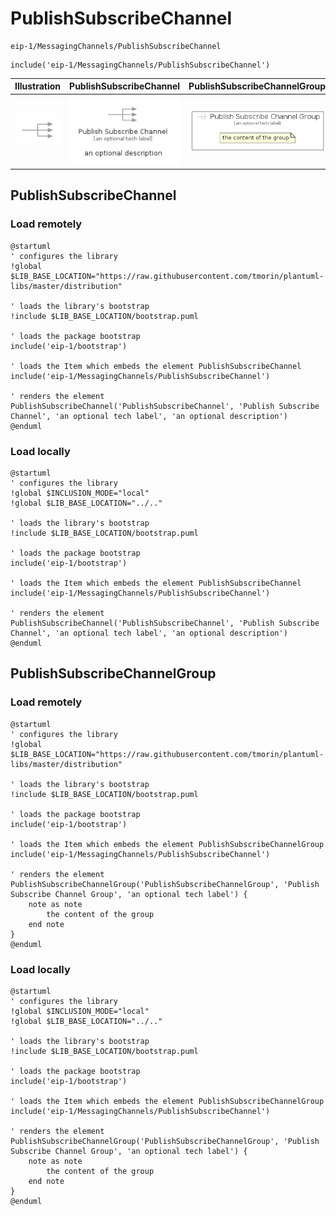# PublishSubscribeChannel


```text
eip-1/MessagingChannels/PublishSubscribeChannel
```

```text
include('eip-1/MessagingChannels/PublishSubscribeChannel')
```



| Illustration | PublishSubscribeChannel | PublishSubscribeChannelGroup |
| :---: | :---: | :---: |
| ![illustration for Illustration](../../eip-1/MessagingChannels/PublishSubscribeChannel.png) | ![illustration for PublishSubscribeChannel](../../eip-1/MessagingChannels/PublishSubscribeChannel.Local.png) | ![illustration for PublishSubscribeChannelGroup](../../eip-1/MessagingChannels/PublishSubscribeChannelGroup.Local.png) |




## PublishSubscribeChannel

### Load remotely
```plantuml
@startuml
' configures the library
!global $LIB_BASE_LOCATION="https://raw.githubusercontent.com/tmorin/plantuml-libs/master/distribution"

' loads the library's bootstrap
!include $LIB_BASE_LOCATION/bootstrap.puml

' loads the package bootstrap
include('eip-1/bootstrap')

' loads the Item which embeds the element PublishSubscribeChannel
include('eip-1/MessagingChannels/PublishSubscribeChannel')

' renders the element
PublishSubscribeChannel('PublishSubscribeChannel', 'Publish Subscribe Channel', 'an optional tech label', 'an optional description')
@enduml
```

### Load locally
```plantuml
@startuml
' configures the library
!global $INCLUSION_MODE="local"
!global $LIB_BASE_LOCATION="../.."

' loads the library's bootstrap
!include $LIB_BASE_LOCATION/bootstrap.puml

' loads the package bootstrap
include('eip-1/bootstrap')

' loads the Item which embeds the element PublishSubscribeChannel
include('eip-1/MessagingChannels/PublishSubscribeChannel')

' renders the element
PublishSubscribeChannel('PublishSubscribeChannel', 'Publish Subscribe Channel', 'an optional tech label', 'an optional description')
@enduml
```

## PublishSubscribeChannelGroup

### Load remotely
```plantuml
@startuml
' configures the library
!global $LIB_BASE_LOCATION="https://raw.githubusercontent.com/tmorin/plantuml-libs/master/distribution"

' loads the library's bootstrap
!include $LIB_BASE_LOCATION/bootstrap.puml

' loads the package bootstrap
include('eip-1/bootstrap')

' loads the Item which embeds the element PublishSubscribeChannelGroup
include('eip-1/MessagingChannels/PublishSubscribeChannel')

' renders the element
PublishSubscribeChannelGroup('PublishSubscribeChannelGroup', 'Publish Subscribe Channel Group', 'an optional tech label') {
    note as note
        the content of the group
    end note
}
@enduml
```

### Load locally
```plantuml
@startuml
' configures the library
!global $INCLUSION_MODE="local"
!global $LIB_BASE_LOCATION="../.."

' loads the library's bootstrap
!include $LIB_BASE_LOCATION/bootstrap.puml

' loads the package bootstrap
include('eip-1/bootstrap')

' loads the Item which embeds the element PublishSubscribeChannelGroup
include('eip-1/MessagingChannels/PublishSubscribeChannel')

' renders the element
PublishSubscribeChannelGroup('PublishSubscribeChannelGroup', 'Publish Subscribe Channel Group', 'an optional tech label') {
    note as note
        the content of the group
    end note
}
@enduml
```

